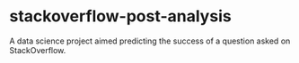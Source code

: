 # stackoverflow-post-analysis
A data science project aimed predicting the success of a question asked on StackOverflow.
